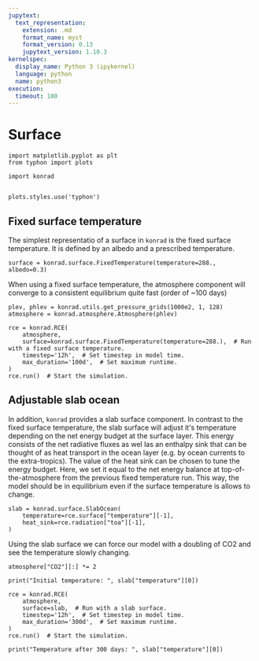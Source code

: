 ```yaml
---
jupytext:
  text_representation:
    extension: .md
    format_name: myst
    format_version: 0.13
    jupytext_version: 1.10.3
kernelspec:
  display_name: Python 3 (ipykernel)
  language: python
  name: python3
execution:
  timeout: 180
---
```


# Surface

```{code-cell} ipython3
import matplotlib.pyplot as plt
from typhon import plots

import konrad


plots.styles.use('typhon')
```

## Fixed surface temperature

The simplest representatio of a surface in `konrad` is the fixed surface temperature.
It is defined by an albedo and a prescribed temperature.

```{code-cell} ipython3
surface = konrad.surface.FixedTemperature(temperature=288., albedo=0.3)
```

When using a fixed surface temperature, the atmosphere component will converge to a consistent equilibrium quite fast (order of ~100 days)

```{code-cell} ipython3
plev, phlev = konrad.utils.get_pressure_grids(1000e2, 1, 128)
atmosphere = konrad.atmosphere.Atmosphere(phlev)

rce = konrad.RCE(
    atmosphere,
    surface=konrad.surface.FixedTemperature(temperature=288.),  # Run with a fixed surface temperature.
    timestep='12h',  # Set timestep in model time.
    max_duration='100d',  # Set maximum runtime.
)
rce.run()  # Start the simulation.
```

## Adjustable slab ocean

In addition, `konrad` provides a slab surface component. In contrast to the fixed surface temperature, the slab surface will adjust it's temperature depending on the net energy budget at the surface layer.
This energy consists of the net radiative fluxes as wel las an enthalpy sink that can be thought of as heat transport in the ocean layer (e.g. by ocean currents to the extra-tropics).
The value of the heat sink can be chosen to tune the energy budget. Here, we set it equal to the net energy balance at top-of-the-atmosphere from the previous fixed temperature run. This way, the model should be in equilibrium even if the surface temperature is allows to change.

```{code-cell} ipython3
slab = konrad.surface.SlabOcean(
    temperature=rce.surface["temperature"][-1],
    heat_sink=rce.radiation["toa"][-1],
)
```

Using the slab surface we can force our model with a doubling of CO2 and see the temperature slowly changing.

```{code-cell} ipython3
atmosphere["CO2"][:] *= 2

print("Initial temperature: ", slab["temperature"][0])

rce = konrad.RCE(
    atmosphere,
    surface=slab,  # Run with a slab surface.
    timestep='12h',  # Set timestep in model time.
    max_duration='300d',  # Set maximum runtime.
)
rce.run()  # Start the simulation.

print("Temperature after 300 days: ", slab["temperature"][0])
```
